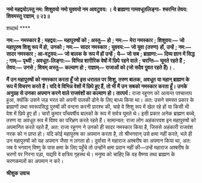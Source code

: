 **नमो महद्वयोऽस्तु नम: शिशुवयो** **नमो युववयो नम आवटुवय: ।** **ये ब्राह्मणा गामवधूतलिङ्गा-** **श्चरन्ति तेवय: शिवमस्तु राज्ञाम् ॥ २३॥** 

शब्दार्थ **** 

**नम:—** **नमस्कार है** **; महद्वय:—** **महापुरुषों को** **; अस्तु—** **हो** **; नम:—** **मेरा नमस्कार** **; शिशुवय:—** **जो महापुरुष शिशु रूप में हो,** **उनको** **; नम:—** **सादर नमस्कार** **; युववय:—** **जो युवा (तरुण) हों, उन्हें** **; नम:—** **सादर नमस्कार** **; आ-वटुवय:—** **जो बालक के** **रूप में हों उन्हें** **; ये—** **जो सब** **; ब्राह्मणा:—** **दिव्य ज्ञान में सिद्ध** **; गाम्—** **पृथ्वी** **; अवधूत-लिङ्गा:—** **विभिन्न शारीरिक वेषों में छिपे** **रहने वाले** **; चरन्ति—** **घूमते रहते हैं** **; तेवय:—** **उनसे** **; शिवम् अस्तु—** **कल्याण हो** **; राज्ञाम्—** **राजाओं को (जो सदैव गॢवत रहते** **हैं)।** **.** 

**मैं उन महापुरुषों को नमस्कार करता हूँ जो इस धरातल पर शिशु, तरुण बालक, अवधूत** **या महान् ब्राह्मण के रूप में विचरण करते हैं। यदि वे विभिन्न वेशों में छिपे हुए हैं, तो भी मैं उन** **सबको नमस्कार करता हूँ। उनके अनुग्रह से उनका अपमान करने वाले राजवंशों का कल्याण** **हो।** **तात्पर्य :** राजा रहूगण को अत्यन्त पश्चात्ताप हुआ, क्योंकि उसने जड़ भरत को अपनी पालकी ढोने के लिए बाध्य किया था। अत: उसने समस्त प्रकार के ब्राह्मणों तथा स्वरूपसिद्ध पुरुषों की वन्दना करनी प्रारश्भ की, चाहे वे शिशु रूप में खेल रहे हों या किसी भी वेश में छिपे हुए हों। चारों कुमार पाँचवर्षीय बालकों के रूप में सर्वत्र घूमते थे। इसी प्रकार अनेक ब्राह्मण बच्चे, तरुण या अवधूत रूप में विश्व का परिभ्रण करते रहते हैं। सामान्यत: राजा लोग अहंकारवश इन महापुरुषों को अपमानित करते रहते हैं, अत: राजा रहूगण ने उनको ही सादर नमस्कार किया है, जिससे अहंकारी राजवंश नरक को न प्राप्त हो। यदि कोई महापुरुष का अपमान करता है, तो श्रीभगवान् उसे क्षमा नहीं करते, भले ही उन महापुरुषों को यह अपमान जैसा न लगता हो। दुर्वासा ने महाराज अश्बरीष का अपमान किया था, अत: जब वे भगवान् विष्णु के पास क्षमा के लिए पहुँचे तो उन्होंने क्षमा प्रदान नहीं की—उन्हें महाराज अश्बरीष के चरणों पर गिरना पड़ा, यद्यपि वे क्षत्रिय गृहस्थ थे। मनुष्य को चाहिए कि वह वैष्णव तथा ब्राह्मण के चरणकमलों का अपमान न करे।  

**श्रीशुक उवाच** 